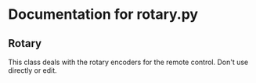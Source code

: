 # Documentation for rotary.py 

## Rotary 
This class deals with the rotary encoders for the remote control. Don't use directly or edit.

